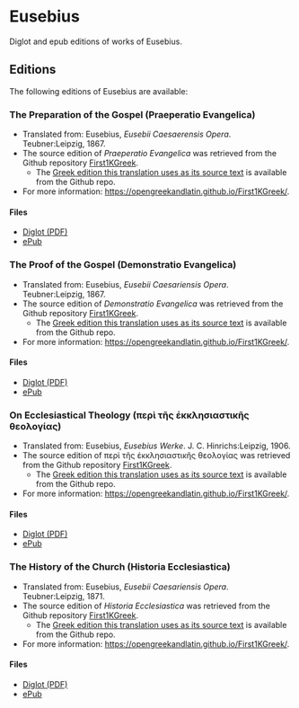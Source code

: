 # Eusebius
Diglot and epub editions of works of Eusebius.

## Editions

The following editions of Eusebius are available:

### The Preparation of the Gospel (Praeperatio Evangelica)

* Translated from: Eusebius, _Eusebii Caesaerensis Opera_. Teubner:Leipzig, 1867.
* The source edition of _Praeperatio Evangelica_ was retrieved from the Github repository [First1KGreek](https://github.com/OpenGreekAndLatin/First1KGreek).
  * The [Greek edition this translation uses as its source text](https://github.com/OpenGreekAndLatin/First1KGreek/tree/master/data/tlg2018/tlg001/tlg2018.tlg001.1st1K-grc1.xml) is available from the Github repo.
* For more information: https://opengreekandlatin.github.io/First1KGreek/. 

#### Files

* [Diglot (PDF)](diglot/diglot-Preparation.pdf)
* [ePub](epub/paperback-Preparation.epub)

### The Proof of the Gospel (Demonstratio Evangelica)

* Translated from: Eusebius, _Eusebii Caesariensis Opera_. Teubner:Leipzig, 1867.
* The source edition of _Demonstratio Evangelica_ was retrieved from the Github repository [First1KGreek](https://github.com/OpenGreekAndLatin/First1KGreek). 
  * The [Greek edition this translation uses as its source text](https://github.com/OpenGreekAndLatin/First1KGreek/tree/master/data/tlg2018/tlg001/tlg2018.tlg005.1st1K-grc1.xml) is available from the Github repo.
* For more information: https://opengreekandlatin.github.io/First1KGreek/. 

#### Files

* [Diglot (PDF)](diglot/diglot-Demonstration.pdf)
* [ePub](epub/paperback-Demonstration.epub)

### On Ecclesiastical Theology (περὶ τῆς ἐκκλησιαστικῆς θεολογίας)

* Translated from: Eusebius, _Eusebius Werke_.  J. C. Hinrichs:Leipzig, 1906.
* The source edition of περὶ τῆς ἐκκλησιαστικῆς θεολογίας was retrieved from the Github repository [First1KGreek](https://github.com/OpenGreekAndLatin/First1KGreek). 
  * The [Greek edition this translation uses as its source text](https://github.com/OpenGreekAndLatin/First1KGreek/tree/master/data/tlg2018/tlg009/tlg2018.tlg009.1st1K-grc1.xml) is available from the Github repo.
* For more information: https://opengreekandlatin.github.io/First1KGreek/. 

#### Files

* [Diglot (PDF)](diglot/diglot-EcclTheology.pdf)
* [ePub](epub/paperback-EcclTheology.epub)

### The History of the Church (Historia Ecclesiastica)

* Translated from: Eusebius, _Eusebii Caesariensis Opera_. Teubner:Leipzig, 1871.
* The source edition of _Historia Ecclesiastica_ was retrieved from the Github repository [First1KGreek](https://github.com/OpenGreekAndLatin/First1KGreek).
  * The [Greek edition this translation uses as its source text](https://github.com/OpenGreekAndLatin/First1KGreek/tree/master/data/tlg2018/tlg002/tlg2018.tlg002.1st1K-grc1.xml) is available from the Github repo.
* For more information: https://opengreekandlatin.github.io/First1KGreek/. 

#### Files 

* [Diglot (PDF)](diglot/diglot-HistoryChurch.pdf)
* [ePub](epub/paperback-HistoryChurch.epub)
